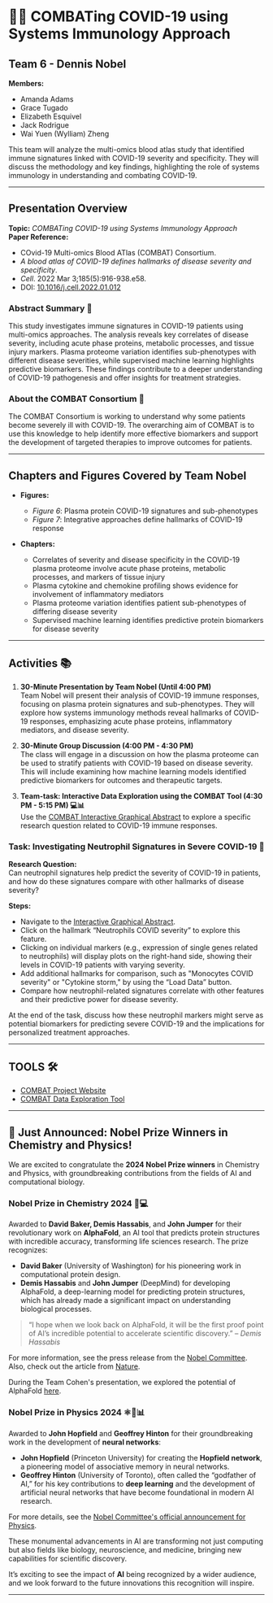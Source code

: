 # 💪🧬 COMBATing COVID-19 using Systems Immunology Approach

## Team 6 - Dennis Nobel

**Members:**
- Amanda Adams
- Grace Tugado
- Elizabeth Esquivel
- Jack Rodrigue
- Wai Yuen (Wylliam) Zheng

This team will analyze the multi-omics blood atlas study that identified immune signatures linked with COVID-19 severity and specificity. They will discuss the methodology and key findings, highlighting the role of systems immunology in understanding and combating COVID-19.

---

## Presentation Overview

**Topic:** *COMBATing COVID-19 using Systems Immunology Approach*  
**Paper Reference:**  
- COvid-19 Multi-omics Blood ATlas (COMBAT) Consortium.  
- *A blood atlas of COVID-19 defines hallmarks of disease severity and specificity*.  
- *Cell*. 2022 Mar 3;185(5):916-938.e58.  
- DOI: [10.1016/j.cell.2022.01.012](https://doi.org/10.1016/j.cell.2022.01.012)

### Abstract Summary 📄

This study investigates immune signatures in COVID-19 patients using multi-omics approaches. The analysis reveals key correlates of disease severity, including acute phase proteins, metabolic processes, and tissue injury markers. Plasma proteome variation identifies sub-phenotypes with different disease severities, while supervised machine learning highlights predictive biomarkers. These findings contribute to a deeper understanding of COVID-19 pathogenesis and offer insights for treatment strategies.

### About the COMBAT Consortium 💪

The COMBAT Consortium is working to understand why some patients become severely ill with COVID-19. The overarching aim of COMBAT is to use this knowledge to help identify more effective biomarkers and support the development of targeted therapies to improve outcomes for patients.

---

## Chapters and Figures Covered by Team Nobel

- **Figures:**  
  - *Figure 6*: Plasma protein COVID-19 signatures and sub-phenotypes  
  - *Figure 7*: Integrative approaches define hallmarks of COVID-19 response

- **Chapters:**  
  - Correlates of severity and disease specificity in the COVID-19 plasma proteome involve acute phase proteins, metabolic processes, and markers of tissue injury  
  - Plasma cytokine and chemokine profiling shows evidence for involvement of inflammatory mediators  
  - Plasma proteome variation identifies patient sub-phenotypes of differing disease severity  
  - Supervised machine learning identifies predictive protein biomarkers for disease severity

---

## Activities 📚

1. **30-Minute Presentation by Team Nobel (Until 4:00 PM)**  
   Team Nobel will present their analysis of COVID-19 immune responses, focusing on plasma protein signatures and sub-phenotypes. They will explore how systems immunology methods reveal hallmarks of COVID-19 responses, emphasizing acute phase proteins, inflammatory mediators, and disease severity.

2. **30-Minute Group Discussion (4:00 PM - 4:30 PM)**  
   The class will engage in a discussion on how the plasma proteome can be used to stratify patients with COVID-19 based on disease severity. This will include examining how machine learning models identified predictive biomarkers for outcomes and therapeutic targets.

3. **Team-task: Interactive Data Exploration using the COMBAT Tool (4:30 PM - 5:15 PM) 💻📊**  
   Use the [COMBAT Interactive Graphical Abstract](https://mlv.combat.ox.ac.uk/) to explore a specific research question related to COVID-19 immune responses.

### Task: Investigating Neutrophil Signatures in Severe COVID-19 🧬

**Research Question:**  
Can neutrophil signatures help predict the severity of COVID-19 in patients, and how do these signatures compare with other hallmarks of disease severity?

**Steps:**
- Navigate to the [Interactive Graphical Abstract](https://mlv.combat.ox.ac.uk/).
- Click on the hallmark “Neutrophils COVID severity” to explore this feature.
- Clicking on individual markers (e.g., expression of single genes related to neutrophils) will display plots on the right-hand side, showing their levels in COVID-19 patients with varying severity.
- Add additional hallmarks for comparison, such as "Monocytes COVID severity" or "Cytokine storm," by using the “Load Data” button.
- Compare how neutrophil-related signatures correlate with other features and their predictive power for disease severity.

At the end of the task, discuss how these neutrophil markers might serve as potential biomarkers for predicting severe COVID-19 and the implications for personalized treatment approaches.

---

## TOOLS 🛠️

- [COMBAT Project Website](https://www.combat.ox.ac.uk/)
- [COMBAT Data Exploration Tool](https://mlv.combat.ox.ac.uk/)

---

## 🏅 Just Announced: Nobel Prize Winners in Chemistry and Physics!

We are excited to congratulate the **2024 Nobel Prize winners** in Chemistry and Physics, with groundbreaking contributions from the fields of AI and computational biology.

### Nobel Prize in Chemistry 2024 🧬💻

Awarded to **David Baker, Demis Hassabis**, and **John Jumper** for their revolutionary work on **AlphaFold**, an AI tool that predicts protein structures with incredible accuracy, transforming life sciences research. The prize recognizes:
- **David Baker** (University of Washington) for his pioneering work in computational protein design.
- **Demis Hassabis** and **John Jumper** (DeepMind) for developing AlphaFold, a deep-learning model for predicting protein structures, which has already made a significant impact on understanding biological processes.

> “I hope when we look back on AlphaFold, it will be the first proof point of AI’s incredible potential to accelerate scientific discovery.” – *Demis Hassabis*

For more information, see the press release from the [Nobel Committee](https://www.nobelprize.org/prizes/chemistry/2024/press-release/).  
Also, check out the article from [Nature](https://www.nature.com/articles/d41586-024-03214-7).

During the Team Cohen's presentation, we explored the potential of AlphaFold [here](https://github.com/atomiclaboratory/systems_immunology_course_2024/tree/main/Course%20Materials/MODULE%203%20-%20Weeks%204-6/team%204%20Irun%20Cohen#3b-using-alphafold-to-improve-hiv-vaccine-design).

### Nobel Prize in Physics 2024 ⚛️🧠📊

Awarded to **John Hopfield** and **Geoffrey Hinton** for their groundbreaking work in the development of **neural networks**:
- **John Hopfield** (Princeton University) for creating the **Hopfield network**, a pioneering model of associative memory in neural networks.
- **Geoffrey Hinton** (University of Toronto), often called the “godfather of AI,” for his key contributions to **deep learning** and the development of artificial neural networks that have become foundational in modern AI research.

For more details, see the [Nobel Committee's official announcement for Physics](https://www.nobelprize.org/prizes/physics/2024/summary/).

These monumental advancements in AI are transforming not just computing but also fields like biology, neuroscience, and medicine, bringing new capabilities for scientific discovery.  

It’s exciting to see the impact of **AI** being recognized by a wider audience, and we look forward to the future innovations this recognition will inspire.

---